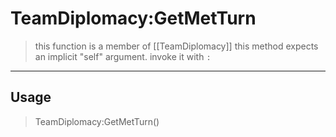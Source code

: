 # TeamDiplomacy:GetMetTurn
> this function is a member of [[TeamDiplomacy]]
> this method expects an implicit "self" argument. invoke it with `:`
-----
## Usage
> TeamDiplomacy:GetMetTurn()
